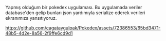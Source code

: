 Yapmış olduğum bir pokedex uygulaması. Bu uygulamada veriler database'den gelip bunları json yardımıyla serialize ederek verileri ekranımıza yansıtıyoruz.


https://github.com/cagataygulpak/Pokedex/assets/72386553/65bd3471-48b5-4d2e-8a56-2f9ffe6cd9d1

